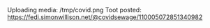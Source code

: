 Uploading media: /tmp/covid.png
Toot posted: https://fedi.simonwillison.net/@covidsewage/110005072851340982
